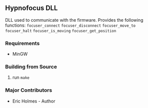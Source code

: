 ## Hypnofocus DLL
DLL used to communicate with the firmware. Provides the following functions:
`focuser_connect`
`focuser_disconnect`
`focuser_move_to`
`focuser_halt`
`focuser_is_moving`
`focuser_get_position`
 
### Requirements
* MinGW

### Building from Source
1. run `make`
   
### Major Contributors
* Eric Holmes - Author
